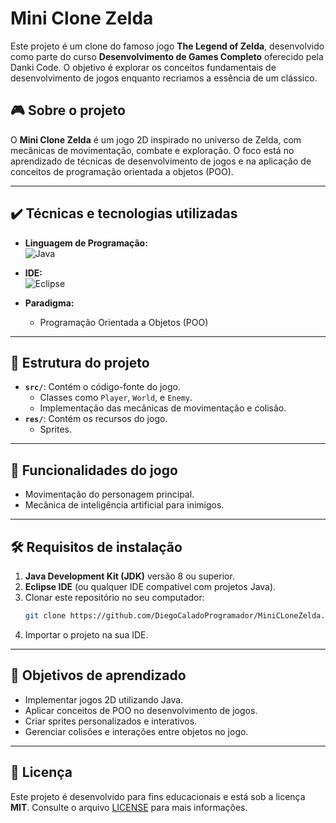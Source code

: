 # Mini Clone Zelda

Este projeto é um clone do famoso jogo **The Legend of Zelda**, desenvolvido como parte do curso **Desenvolvimento de Games Completo** oferecido pela Danki Code. O objetivo é explorar os conceitos fundamentais de desenvolvimento de jogos enquanto recriamos a essência de um clássico.

## 🎮 Sobre o projeto

O **Mini Clone Zelda** é um jogo 2D inspirado no universo de Zelda, com mecânicas de movimentação, combate e exploração. O foco está no aprendizado de técnicas de desenvolvimento de jogos e na aplicação de conceitos de programação orientada a objetos (POO).

---

## ✔️ Técnicas e tecnologias utilizadas

- **Linguagem de Programação:**  
  <img src="https://skillicons.dev/icons?i=java" alt="Java" />  

- **IDE:**  
  <img src="https://skillicons.dev/icons?i=eclipse" alt="Eclipse" />  

- **Paradigma:**  
  - Programação Orientada a Objetos (POO)  

---

## 📂 Estrutura do projeto

- **`src/`**: Contém o código-fonte do jogo.
  - Classes como `Player`, `World`, e `Enemy`.
  - Implementação das mecânicas de movimentação e colisão.
- **`res/`**: Contém os recursos do jogo.
  - Sprites.

---

## 🚀 Funcionalidades do jogo

- Movimentação do personagem principal.
- Mecânica de inteligência artificial para inimigos.

---

## 🛠️ Requisitos de instalação

1. **Java Development Kit (JDK)** versão 8 ou superior.
2. **Eclipse IDE** (ou qualquer IDE compatível com projetos Java).
3. Clonar este repositório no seu computador:
   ```bash
   git clone https://github.com/DiegoCaladoProgramador/MiniCLoneZelda.git
   ```
4. Importar o projeto na sua IDE.

---

## 🎯 Objetivos de aprendizado

- Implementar jogos 2D utilizando Java.
- Aplicar conceitos de POO no desenvolvimento de jogos.
- Criar sprites personalizados e interativos.
- Gerenciar colisões e interações entre objetos no jogo.

---

## 📜 Licença

Este projeto é desenvolvido para fins educacionais e está sob a licença **MIT**. Consulte o arquivo [LICENSE](LICENSE) para mais informações.
